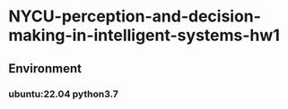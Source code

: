 # NYCU-perception-and-decision-making-in-intelligent-systems-hw1

## Environment
### ubuntu:22.04  python3.7
